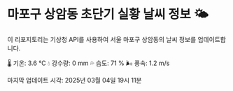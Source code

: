 
# 마포구 상암동 초단기 실황 날씨 정보 🌤️

이 리포지토리는 기상청 API를 사용하여 서울 마포구 상암동의 날씨 정보를 업데이트합니다. 

🌡️ 기온: 3.6 ℃
💧 강수량: 0 mm
💦 습도: 71 %
🌬️ 풍속: 1.2 m/s

마지막 업데이트 시각: 2025년 03월 04일 19시 11분    
